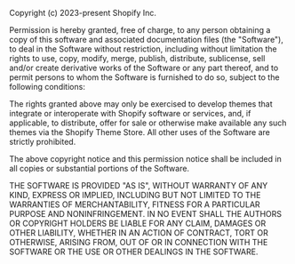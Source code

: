Copyright (c) 2023-present Shopify Inc.

Permission is hereby granted, free of charge, to any person obtaining a copy of this software and associated documentation files (the "Software"), to deal in the Software without restriction, including without limitation the rights to use, copy, modify, merge, publish, distribute, sublicense, sell and/or create derivative works of the Software or any part thereof, and to permit persons to whom the Software is furnished to do so, subject to the following conditions:

The rights granted above may only be exercised to develop themes that integrate or interoperate with Shopify software or services, and, if applicable, to distribute, offer for sale or otherwise make available any such themes via the Shopify Theme Store.   All other uses of the Software are strictly prohibited.

The above copyright notice and this permission notice shall be included in all copies or substantial portions of the Software.

THE SOFTWARE IS PROVIDED "AS IS", WITHOUT WARRANTY OF ANY KIND, EXPRESS OR IMPLIED, INCLUDING BUT NOT LIMITED TO THE WARRANTIES OF MERCHANTABILITY, FITNESS FOR A PARTICULAR PURPOSE AND NONINFRINGEMENT. IN NO EVENT SHALL THE AUTHORS OR COPYRIGHT HOLDERS BE LIABLE FOR ANY CLAIM, DAMAGES OR OTHER LIABILITY, WHETHER IN AN ACTION OF CONTRACT, TORT OR OTHERWISE, ARISING FROM, OUT OF OR IN CONNECTION WITH THE SOFTWARE OR THE USE OR OTHER DEALINGS IN THE SOFTWARE.
